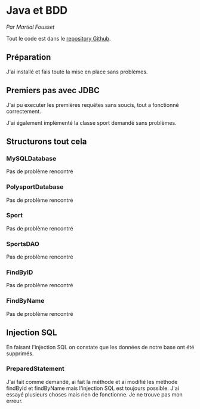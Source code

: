 
# Java et BDD

*Par Martial Fousset*

Tout le code est dans le [repository Github](https://github.com/Pumchh/td-java-bdd).

## Préparation

J'ai installé et fais toute la mise en place sans problèmes.

## Premiers pas avec JDBC

J'ai pu executer les premières requêtes sans soucis, tout a fonctionné correctement.

J'ai également implémenté la classe sport demandé sans problèmes.

## Structurons tout cela

### MySQLDatabase

Pas de problème rencontré

### PolysportDatabase

Pas de problème rencontré

### Sport

Pas de problème rencontré

### SportsDAO

Pas de problème rencontré

### FindByID

Pas de problème rencontré

### FindByName

Pas de problème rencontré

## Injection SQL

En faisant l'injection SQL on constate que les données de notre base ont été supprimés.

### PreparedStatement

J'ai fait comme demandé, ai fait la méthode et ai modifié les méthode findById et findByName mais l'injection SQL est toujours possible. J'ai essayé plusieurs choses mais rien de fonctionne. Je ne trouve pas mon erreur.


